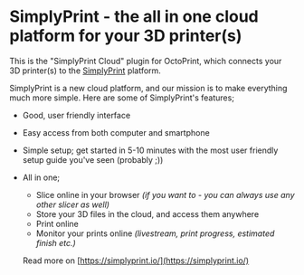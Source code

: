 # SimplyPrint - the all in one cloud platform for your 3D printer(s)

This is the "SimplyPrint Cloud" plugin for OctoPrint, which connects your 3D printer(s) to the [SimplyPrint](https://simplyprint.io/) platform.

SimplyPrint is a new cloud platform, and our mission is to make everything much more simple. Here are some of SimplyPrint's features;

- Good, user friendly interface
- Easy access from both computer and smartphone
- Simple setup; get started in 5-10 minutes with the most user friendly setup guide you've seen (probably ;))
- All in one;
  - Slice online in your browser _(if you want to - you can always use any other slicer as well)_
  - Store your 3D files in the cloud, and access them anywhere
  - Print online
  - Monitor your prints online _(livestream, print progress, estimated finish etc.)_
  
  Read more on [https://simplyprint.io/](https://simplyprint.io/)
